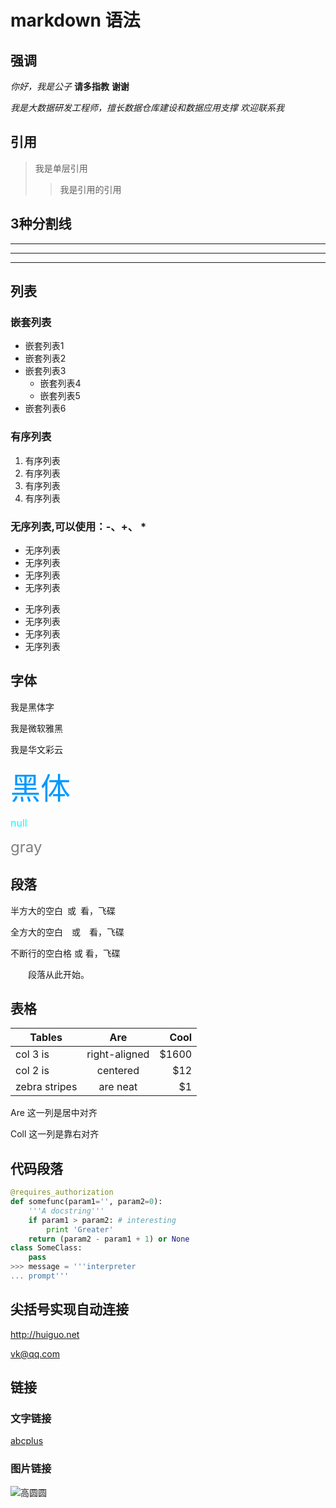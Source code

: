 # markdown 语法

## 强调

*你好，我是公子*
__请多指教__
**谢谢**

*我是大数据研发工程师，擅长数据仓库建设和数据应用支撑*
_欢迎联系我_

## 引用

> 我是单层引用
>> 我是引用的引用

## 3种分割线

---
***
___

## 列表

### 嵌套列表

- 嵌套列表1
- 嵌套列表2
- 嵌套列表3
  - 嵌套列表4
  - 嵌套列表5
- 嵌套列表6

### 有序列表

1. 有序列表
2. 有序列表
3. 有序列表
4. 有序列表

### 无序列表,可以使用：-、+、 *

- 无序列表
- 无序列表
- 无序列表
- 无序列表

+ 无序列表
+ 无序列表
+ 无序列表
+ 无序列表

## 字体

<font face="黑体">我是黑体字</font>

<font face="微软雅黑">我是微软雅黑</font>

<font face="STCAIYUN">我是华文彩云</font>

<font color=#0099ff size=12 face="黑体">黑体</font>

<font color=#00ffff size=3>null</font>

<font color=gray size=5>gray</font>

## 段落

半方大的空白&ensp;或&#8194;看，飞碟

全方大的空白&emsp;或&#8195;看，飞碟

不断行的空白格&nbsp;或&#160;看，飞碟

&emsp;&emsp;段落从此开始。

## 表格

| Tables        | Are           | Cool  |
| ------------- |:-------------:| -----:|
| col 3 is      | right-aligned | $1600 |
| col 2 is      | centered      |   $12 |
| zebra stripes | are neat      |    $1 |

Are 这一列是居中对齐

Coll 这一列是靠右对齐

## 代码段落

```python
@requires_authorization
def somefunc(param1='', param2=0):
    '''A docstring'''
    if param1 > param2: # interesting
        print 'Greater'
    return (param2 - param1 + 1) or None
class SomeClass:
    pass
>>> message = '''interpreter
... prompt'''
```

## 尖括号实现自动连接

<http://huiguo.net>

<vk@qq.com>

## 链接

### 文字链接

[abcplus](http://huiguo.net "更具影响力的品牌电商")

### 图片链接

![高圆圆](https://ss0.bdstatic.com/94oJfD_bAAcT8t7mm9GUKT-xh_/timg?image&quality=100&size=b4000_4000&sec=1568773167&di=efef6a5e2d092004e3fcaf1360a491b2&src=http://c3.haibao.cn/img/600_0_100_0/1503465220.7971/bd961adf0c2d64059fd60c802229ab7b.jpg)
